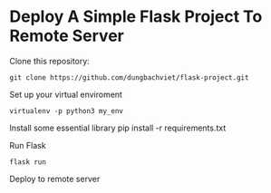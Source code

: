# Deploy A Simple Flask Project To Remote Server

Clone this repository:

    git clone https://github.com/dungbachviet/flask-project.git

Set up your virtual enviroment

    virtualenv -p python3 my_env

Install some essential library
pip install -r requirements.txt

Run Flask

    flask run

Deploy to remote server

